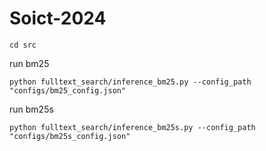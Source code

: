 # Soict-2024

```
cd src
```

run bm25
```
python fulltext_search/inference_bm25.py --config_path "configs/bm25_config.json"
```

run bm25s
```
python fulltext_search/inference_bm25s.py --config_path "configs/bm25s_config.json"
```

